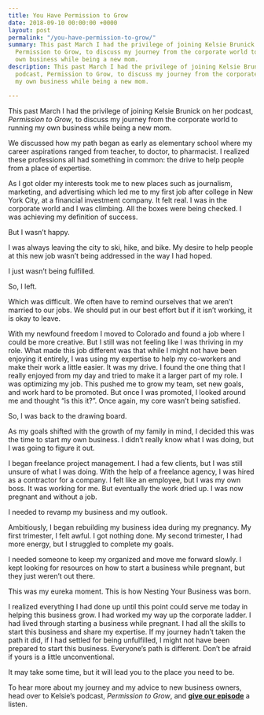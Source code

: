 ```yaml
---
title: You Have Permission to Grow
date: 2018-09-10 00:00:00 +0000
layout: post
permalink: "/you-have-permission-to-grow/"
summary: This past March I had the privilege of joining Kelsie Brunick on her podcast,
  Permission to Grow, to discuss my journey from the corporate world to running my
  own business while being a new mom.
description: This past March I had the privilege of joining Kelsie Brunick on her
  podcast, Permission to Grow, to discuss my journey from the corporate world to running
  my own business while being a new mom.

---
```

This past March I had the privilege of joining Kelsie Brunick on her podcast, _Permission to Grow_, to discuss my journey from the corporate world to running my own business while being a new mom.

We discussed how my path began as early as elementary school where my career aspirations ranged from teacher, to doctor, to pharmacist. I realized these professions all had something in common: the drive to help people from a place of expertise.

As I got older my interests took me to new places such as journalism, marketing, and advertising which led me to my first job after college in New York City, at a financial investment company. It felt real. I was in the corporate world and I was climbing. All the boxes were being checked. I was achieving my definition of success.

But I wasn’t happy.

I was always leaving the city to ski, hike, and bike. My desire to help people at this new job wasn’t being addressed in the way I had hoped.

I just wasn’t being fulfilled.

So, I left.

Which was difficult. We often have to remind ourselves that we aren’t married to our jobs. We should put in our best effort but if it isn’t working, it is okay to leave.

With my newfound freedom I moved to Colorado and found a job where I could be more creative. But I still was not feeling like I was thriving in my role. What made this job different was that while I might not have been enjoying it entirely, I was using my expertise to help my co-workers and make their work a little easier. It was my drive. I found the one thing that I really enjoyed from my day and tried to make it a larger part of my role. I was optimizing my job. This pushed me to grow my team, set new goals, and work hard to be promoted. But once I was promoted, I looked around me and thought “is this it?”. Once again, my core wasn’t being satisfied.

So, I was back to the drawing board.

As my goals shifted with the growth of my family in mind, I decided this was the time to start my own business. I didn’t really know what I was doing, but I was going to figure it out.

I began freelance project management. I had a few clients, but I was still unsure of what I was doing. With the help of a freelance agency, I was hired as a contractor for a company. I felt like an employee, but I was my own boss. It was working for me. But eventually the work dried up. I was now pregnant and without a job.

I needed to revamp my business and my outlook.

Ambitiously, I began rebuilding my business idea during my pregnancy. My first trimester, I felt awful. I got nothing done. My second trimester, I had more energy, but I struggled to complete my goals.

I needed someone to keep my organized and move me forward slowly. I kept looking for resources on how to start a business while pregnant, but they just weren’t out there.

This was my eureka moment. This is how Nesting Your Business was born.

I realized everything I had done up until this point could serve me today in helping this business grow. I had worked my way up the corporate ladder. I had lived through starting a business while pregnant. I had all the skills to start this business and share my expertise. If my journey hadn’t taken the path it did, if I had settled for being unfulfilled, I might not have been prepared to start this business. Everyone’s path is different. Don’t be afraid if yours is a little unconventional.

It may take some time, but it will lead you to the place you need to be.

To hear more about my journey and my advice to new business owners, head over to Kelsie’s podcast, _Permission to Grow_, and [**give our episode**](https://www.kelsiebrunick.com/episodes/meghandicklin) a listen.